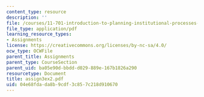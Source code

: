 ```yaml
---
content_type: resource
description: ''
file: /courses/11-701-introduction-to-planning-institutional-processes-in-developing-countries-fall-2003/04e68fdada8b9cdf3c857c218d910670_assign3ex2.pdf
file_type: application/pdf
learning_resource_types:
- Assignments
license: https://creativecommons.org/licenses/by-nc-sa/4.0/
ocw_type: OCWFile
parent_title: Assignments
parent_type: CourseSection
parent_uid: ba05e90d-bbdd-d029-889e-167b1826a290
resourcetype: Document
title: assign3ex2.pdf
uid: 04e68fda-da8b-9cdf-3c85-7c218d910670
---
```

